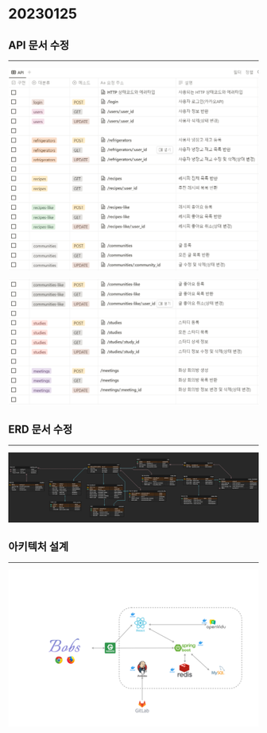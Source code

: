 # 20230125

## API 문서 수정

---

![Untitled](./img/Untitled.png)

![Untitled](./img/Untitled%201.png)

## ERD 문서 수정

---

![Untitled](./img/Untitled%202.png)

## 아키텍처 설계

---

![아키텍처.png](./img/%EC%95%84%ED%82%A4%ED%85%8D%EC%B2%98.png)
